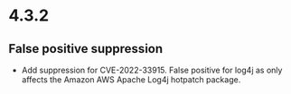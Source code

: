 # 4.3.2

## False positive suppression
- Add suppression for CVE-2022-33915.  False positive for log4j as only affects the Amazon AWS Apache Log4j hotpatch package.
